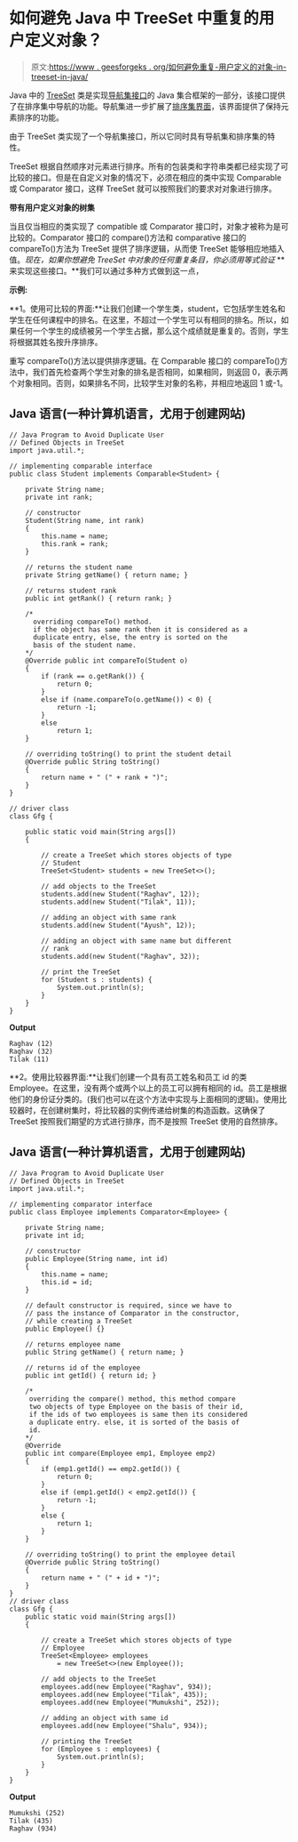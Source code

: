 # 如何避免 Java 中 TreeSet 中重复的用户定义对象？

> 原文:[https://www . geesforgeks . org/如何避免重复-用户定义的对象-in-treeset-in-java/](https://www.geeksforgeeks.org/how-to-avoid-duplicate-user-defined-objects-in-treeset-in-java/)

Java 中的 [TreeSet](https://www.geeksforgeeks.org/treeset-in-java-with-examples/) 类是实现[导航集接口](https://www.geeksforgeeks.org/navigableset-java-examples/)的 Java 集合框架的一部分，该接口提供了在排序集中导航的功能。导航集进一步扩展了[排序集界面](https://www.geeksforgeeks.org/sortedset-java-examples/)，该界面提供了保持元素排序的功能。

由于 TreeSet 类实现了一个导航集接口，所以它同时具有导航集和排序集的特性。

TreeSet 根据自然顺序对元素进行排序。所有的包装类和字符串类都已经实现了可比较的接口。但是在自定义对象的情况下，必须在相应的类中实现 Comparable 或 Comparator 接口，这样 TreeSet 就可以按照我们的要求对对象进行排序。

**带有用户定义对象的树集**

当且仅当相应的类实现了 compatible 或 Comparator 接口时，对象才被称为是可比较的。Comparator 接口的 compare()方法和 comparative 接口的 compareTo()方法为 TreeSet 提供了排序逻辑，从而使 TreeSet 能够相应地插入值。*现在，如果你想避免 TreeSet 中对象的任何重复条目，你必须用等式验证* **来实现这些接口。**我们可以通过多种方式做到这一点，

**示例:**

**1。使用可比较的界面:**让我们创建一个学生类，student，它包括学生姓名和学生在任何课程中的排名。在这里，不超过一个学生可以有相同的排名。所以，如果任何一个学生的成绩被另一个学生占据，那么这个成绩就是重复的。否则，学生将根据其姓名按升序排序。

重写 compareTo()方法以提供排序逻辑。在 Comparable 接口的 compareTo()方法中，我们首先检查两个学生对象的排名是否相同，如果相同，则返回 0，表示两个对象相同。否则，如果排名不同，比较学生对象的名称，并相应地返回 1 或-1。

## Java 语言(一种计算机语言，尤用于创建网站)

```
// Java Program to Avoid Duplicate User
// Defined Objects in TreeSet
import java.util.*;

// implementing comparable interface
public class Student implements Comparable<Student> {

    private String name;
    private int rank;

    // constructor
    Student(String name, int rank)
    {
        this.name = name;
        this.rank = rank;
    }

    // returns the student name
    private String getName() { return name; }

    // returns student rank
    public int getRank() { return rank; }

    /*
      overriding compareTo() method.
      if the object has same rank then it is considered as a
      duplicate entry, else, the entry is sorted on the
      basis of the student name.
    */
    @Override public int compareTo(Student o)
    {
        if (rank == o.getRank()) {
            return 0;
        }
        else if (name.compareTo(o.getName()) < 0) {
            return -1;
        }
        else
            return 1;
    }

    // overriding toString() to print the student detail
    @Override public String toString()
    {
        return name + " (" + rank + ")";
    }
}

// driver class
class Gfg {

    public static void main(String args[])
    {

        // create a TreeSet which stores objects of type
        // Student
        TreeSet<Student> students = new TreeSet<>();

        // add objects to the TreeSet
        students.add(new Student("Raghav", 12));
        students.add(new Student("Tilak", 11));

        // adding an object with same rank
        students.add(new Student("Ayush", 12));

        // adding an object with same name but different
        // rank
        students.add(new Student("Raghav", 32));

        // print the TreeSet
        for (Student s : students) {
            System.out.println(s);
        }
    }
}
```

**Output**

```
Raghav (12)
Raghav (32)
Tilak (11)
```

**2。使用比较器界面:**让我们创建一个具有员工姓名和员工 id 的类 Employee。在这里，没有两个或两个以上的员工可以拥有相同的 id。员工是根据他们的身份证分类的。(我们也可以在这个方法中实现与上面相同的逻辑)。使用比较器时，在创建树集时，将比较器的实例传递给树集的构造函数。这确保了 TreeSet 按照我们期望的方式进行排序，而不是按照 TreeSet 使用的自然排序。

## Java 语言(一种计算机语言，尤用于创建网站)

```
// Java Program to Avoid Duplicate User
// Defined Objects in TreeSet
import java.util.*;

// implementing comparator interface
public class Employee implements Comparator<Employee> {

    private String name;
    private int id;

    // constructor
    public Employee(String name, int id)
    {
        this.name = name;
        this.id = id;
    }

    // default constructor is required, since we have to
    // pass the instance of Comparator in the constructor,
    // while creating a TreeSet
    public Employee() {}

    // returns employee name
    public String getName() { return name; }

    // returns id of the employee
    public int getId() { return id; }

    /*
     overriding the compare() method, this method compare
     two objects of type Employee on the basis of their id,
     if the ids of two employees is same then its considered
     a duplicate entry. else, it is sorted of the basis of
     id.
    */
    @Override
    public int compare(Employee emp1, Employee emp2)
    {
        if (emp1.getId() == emp2.getId()) {
            return 0;
        }
        else if (emp1.getId() < emp2.getId()) {
            return -1;
        }
        else {
            return 1;
        }
    }

    // overriding toString() to print the employee detail
    @Override public String toString()
    {
        return name + " (" + id + ")";
    }
}
// driver class
class Gfg {
    public static void main(String args[])
    {

        // create a TreeSet which stores objects of type
        // Employee
        TreeSet<Employee> employees
            = new TreeSet<>(new Employee());

        // add objects to the TreeSet
        employees.add(new Employee("Raghav", 934));
        employees.add(new Employee("Tilak", 435));
        employees.add(new Employee("Mumukshi", 252));

        // adding an object with same id
        employees.add(new Employee("Shalu", 934));

        // printing the TreeSet
        for (Employee s : employees) {
            System.out.println(s);
        }
    }
}
```

**Output**

```
Mumukshi (252)
Tilak (435)
Raghav (934)
```